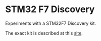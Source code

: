 # STM32 F7 Discovery
Experiments with a STM32F7 Discovery kit.

The exact kit is described at this [site](http://www.st.com/content/st_com/en/products/evaluation-tools/product-evaluation-tools/mcu-eval-tools/stm32-mcu-eval-tools/stm32-mcu-discovery-kits/32f746gdiscovery.html "site").  

